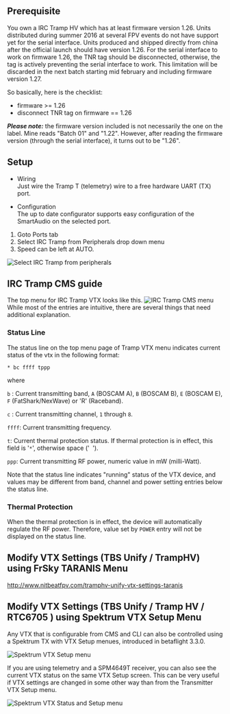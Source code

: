 ## Prerequisite

You own a IRC Tramp HV which has at least firmware version 1.26. Units distributed during summer 2016 at several FPV events do not have support yet for the serial interface. Units produced and shipped directly from china after the official launch should have version 1.26. For the serial interface to work on firmware 1.26, the TNR tag should be disconnected, otherwise, the tag is actively preventing the serial interface to work. This limitation will be discarded in the next batch starting mid february and including firmware version 1.27.

So basically, here is the checklist:
- firmware >= 1.26
- disconnect TNR tag on firmware == 1.26

***Please note:*** the firmware version included is not necessarily the one on the label. Mine reads "Batch 01" and "1.22". However, after reading the firmware version (through the serial interface), it turns out to be "1.26".

## Setup

- Wiring  
Just wire the Tramp T (telemetry) wire to a free hardware UART (TX) port.

- Configuration  
The up to date configurator supports easy configuration of the SmartAudio on the selected port.

1. Goto Ports tab
2. Select IRC Tramp from Peripherals drop down menu
3. Speed can be left at AUTO.

![Select IRC Tramp from peripherals](https://cloud.githubusercontent.com/assets/14850998/22005847/ddc6641a-dca9-11e6-8de3-64dc39ecb5cf.png)


## IRC Tramp CMS guide
The top menu for IRC Tramp VTX looks like this.
![IRC Tramp CMS menu](https://cloud.githubusercontent.com/assets/14850998/21991074/8bd7c464-dc54-11e6-822c-53defecdc915.jpg)
While most of the entries are intuitive, there are several things that need additional explanation.

### Status Line
The status line on the top menu page of Tramp VTX menu indicates current status of the vtx in the following format:

```
* bc ffff tppp
```

where

`b` : Current transmitting band, `A` (BOSCAM A), `B` (BOSCAM B), `E` (BOSCAM E), `F` (FatShark/NexWave) or 'R' (Raceband).

`c` : Current transmitting channel, `1` through `8`.

`ffff`: Current transmitting frequency.

`t`: Current thermal protection status. If thermal protection is in effect, this field is '`*`', otherwise space ('` `').

`ppp`: Current transmitting RF power, numeric value in mW (milli-Watt).

Note that the status line indicates "running" status of the VTX device, and values may be different from band, channel and power setting entries below the status line.

### Thermal Protection
When the thermal protection is in effect, the device will automatically regulate the RF power. Therefore, value set by `POWER` entry will not be displayed on the status line.

## Modify VTX Settings (TBS Unify / TrampHV) using FrSky TARANIS Menu  
http://www.nitbeatfpv.com/tramphv-unify-vtx-settings-taranis  

## Modify VTX Settings (TBS Unify / Tramp HV / RTC6705 ) using Spektrum VTX Setup Menu 
Any VTX that is configurable from CMS and CLI can also be controlled using a Spektrum TX with VTX Setup menues, introduced in betaflight 3.3.0.

![Spektrum VTX Setup menu](https://raw.githubusercontent.com/wiki/betaflight/betaflight/images/Spektrum_VTX_Control_menu.jpg)

If you are using telemetry and a SPM4649T receiver, you can also see the current VTX status on the same VTX Setup screen. This can be very useful if VTX settings are changed in some other way than from the Transmitter VTX Setup menu.

![Spektrum VTX Status and Setup menu](https://raw.githubusercontent.com/wiki/betaflight/betaflight/images/Spektrum_VTX_Control_status_menu_1.21exp.jpg)


